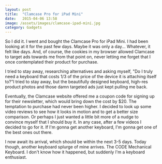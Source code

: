 ```yaml
---
layout: post
title:  "Clamcase Pro for iPad Mini"
date:   2015-04-06 13:58
image: /assets/images/clamcase-ipad-mini.jpg
category: Gadgets
---
```

So I did it. I went and bought the Clamcase Pro for iPad Mini. I had been looking at it for the past few days. Maybe it was only a day... Whatever, it felt like days. And, of course, the cookies in my browser allowed Clamcase to target ads towards me from that point on, never letting me forget that I once contemplated their product for purchase.

I tried to stay away, researching alternatives and asking myself, "Do I truly need a keyboard that costs 1/3 of the price of the device it is attaching itself to?"I tried to stay away, but the beautifully designed keyboard, high-res product photos and those damn targeted ads just kept pulling me back.

Eventually, the Clamcase website offered me a coupon code for signing up for their newsletter, which would bring down the cost by $20. The temptation to purchase had never been higher. I decided to look up some video reviews to see how it looks in motion and to get a better size comparison. Or perhaps I just wanted a little bit more of a nudge to convince myself that I should buy it. In any case, after a few videos I decided to go for it. If I'm gonna get another keyboard, I'm gonna get one of the best ones out there.

I now await its arrival, which should be within the next 3-5 days. Today though, another keyboard splurge of mine arrives. The CODE Mechanical Keyboard. I don't know how it happened, but suddenly I'm a keyboard enthusiast.
